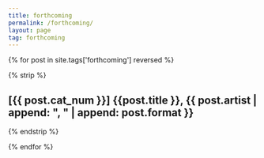 ```yaml
---
title: forthcoming
permalink: /forthcoming/
layout: page
tag: forthcoming
---
```


{% for post in site.tags['forthcoming'] reversed %}

{% strip %}<h2>[{{ post.cat_num }}] {{post.title }}, {{ post.artist | append: ", " | append: post.format }}</h2>{% endstrip %}

{% endfor %}
